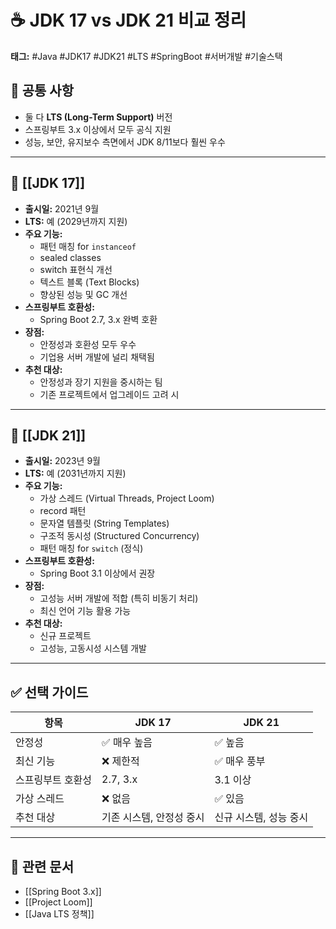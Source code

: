 # ☕ JDK 17 vs JDK 21 비교 정리
**태그:** #Java #JDK17 #JDK21 #LTS #SpringBoot #서버개발 #기술스택

## 📌 공통 사항
- 둘 다 **LTS (Long-Term Support)** 버전
- 스프링부트 3.x 이상에서 모두 공식 지원
- 성능, 보안, 유지보수 측면에서 JDK 8/11보다 훨씬 우수

---

## 🔹 [[JDK 17]]
- **출시일:** 2021년 9월
- **LTS:** 예 (2029년까지 지원)
- **주요 기능:**
  - 패턴 매칭 for `instanceof`
  - sealed classes
  - switch 표현식 개선
  - 텍스트 블록 (Text Blocks)
  - 향상된 성능 및 GC 개선
- **스프링부트 호환성:**
  - Spring Boot 2.7, 3.x 완벽 호환
- **장점:**
  - 안정성과 호환성 모두 우수
  - 기업용 서버 개발에 널리 채택됨
- **추천 대상:**
  - 안정성과 장기 지원을 중시하는 팀
  - 기존 프로젝트에서 업그레이드 고려 시

---

## 🔸 [[JDK 21]]
- **출시일:** 2023년 9월
- **LTS:** 예 (2031년까지 지원)
- **주요 기능:**
  - 가상 스레드 (Virtual Threads, Project Loom)
  - record 패턴
  - 문자열 템플릿 (String Templates)
  - 구조적 동시성 (Structured Concurrency)
  - 패턴 매칭 for `switch` (정식)
- **스프링부트 호환성:**
  - Spring Boot 3.1 이상에서 권장
- **장점:**
  - 고성능 서버 개발에 적합 (특히 비동기 처리)
  - 최신 언어 기능 활용 가능
- **추천 대상:**
  - 신규 프로젝트
  - 고성능, 고동시성 시스템 개발

---

## ✅ 선택 가이드
| 항목 | JDK 17 | JDK 21 |
|------|--------|--------|
| 안정성 | ✅ 매우 높음 | ✅ 높음 |
| 최신 기능 | ❌ 제한적 | ✅ 매우 풍부 |
| 스프링부트 호환성 | 2.7, 3.x | 3.1 이상 |
| 가상 스레드 | ❌ 없음 | ✅ 있음 |
| 추천 대상 | 기존 시스템, 안정성 중시 | 신규 시스템, 성능 중시 |

---

## 🔗 관련 문서
- [[Spring Boot 3.x]]
- [[Project Loom]]
- [[Java LTS 정책]]